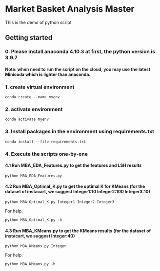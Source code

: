# Market Basket Analysis Master

This is the demo of python script  

## Getting started

### 0. Please install anaconda 4.10.3 at first, the python version is 3.9.7
#### Note: when need to run the script on the cloud, you may use the latest Minicoda which is lighter than anaconda.

### 1. create virtual environment
```
conda create --name myenv
```

### 2. activate environment
```
conda activate myenv
```

### 3. Install packages in the environment using requirements.txt
```
conda install --file requirements.txt
```

### 4. Execute the scripts one-by-one
#### 4.1 Run MBA_EDA_Features.py to get the features and LSH results
```
python MBA_EDA_Features.py
```

#### 4.2 Run MBA_Optimal_K.py to get the optimal K for KMeans (for the dataset of instacart, we suggest Integer1:10 Integer2:100 Integer3:10)
```
python MBA_Optimal_K.py Integer1 Integer2 Integer3
```
For help:
```
python MBA_Optimal_K.py -h
```

#### 4.3 Run MBA_KMeans.py to get the KMeans results (for the dataset of instacart, we suggest Integer:40)
```
python MBA_KMeans.py Integer
```
For help:
```
python MBA_KMeans.py -h
```

